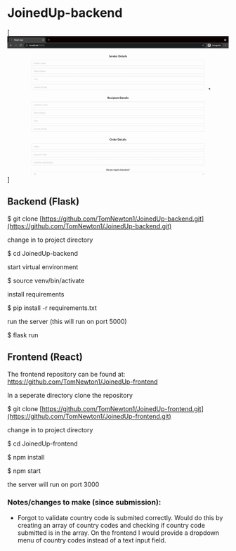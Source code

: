 # JoinedUp-backend

[![](JoinedUp.gif)]

## Backend (Flask)

$ git clone [https://github.com/TomNewton1/JoinedUp-backend.git](https://github.com/TomNewton1/JoinedUp-backend.git)

change in to project directory

$ cd JoinedUp-backend

start virtual environment

$ source venv/bin/activate

install requirements

$ pip install -r requirements.txt

run the server (this will run on port 5000)

$ flask run

## Frontend (React)

The frontend repository can be found at: https://github.com/TomNewton1/JoinedUp-frontend

In a seperate directory clone the repository

$ git clone [https://github.com/TomNewton1/JoinedUp-frontend.git](https://github.com/TomNewton1/JoinedUp-frontend.git)

change in to project directory

$ cd JoinedUp-frontend

$ npm install 

$ npm start

the server will run on port 3000

### Notes/changes to make (since submission):
- Forgot to validate country code is submited correctly. Would do this by creating an array of country codes and checking if country code submitted is in the array. On the frontend I would provide a dropdown menu of country codes instead of a text input field.  
